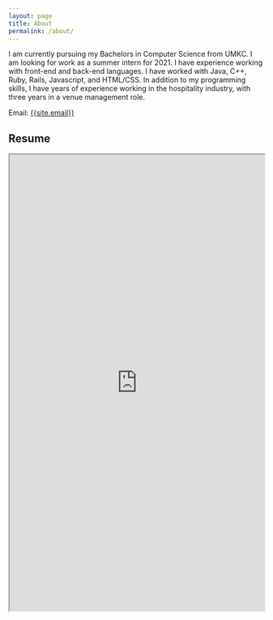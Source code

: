 ```yaml
---
layout: page
title: About
permalink: /about/
---
```

<p>
I am currently pursuing my Bachelors in Computer Science from UMKC. I am looking for work as a summer intern for 2021. I have experience working with front-end and back-end languages. I have worked with Java, C++, Ruby, Rails, Javascript, and HTML/CSS. In addition to my programming skills, I have years of experience working in the hospitality industry, with three years in a venue management role.
</p>

Email: <a href="mailto:{{site.email}}?Subject=From Blog Site:">{{site.email}}</a>

## Resume
<iframe src="https://docs.google.com/document/d/e/2PACX-1vQ5-ISqQ5cG4rbp104hE9qrJ-26pPYz3xDEkW0Da0XHV07GYO6FN2E7MVjHVvyJT8yFdOLgrHac8QFj/pub?embedded=true" width="100%" height="900"></iframe>
